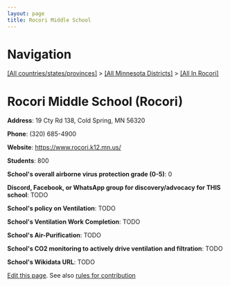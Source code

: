 ```yaml
---
layout: page
title: Rocori Middle School
---
```

# Navigation

[[All countries/states/provinces]](../../..) > [[All Minnesota Districts]](../..) > [[All In Rocori]](..)

# Rocori Middle School (Rocori)

**Address**: 19 Cty Rd 138, Cold Spring, MN 56320

**Phone**: (320) 685-4900

**Website**: <https://www.rocori.k12.mn.us/>

**Students**: 800

**School's overall airborne virus protection grade (0-5)**: 0

**Discord, Facebook, or WhatsApp group for discovery/advocacy for THIS school**: TODO

**School's policy on Ventilation**: TODO

**School's Ventilation Work Completion**: TODO

**School's Air-Purification**: TODO

**School's CO2 monitoring to actively drive ventilation and filtration**: TODO

**School's Wikidata URL**: TODO


[Edit this page](https://github.com/ventilate-schools/MN/edit/main/./Rocori/Rocori_Middle_School.md). See also [rules for contribution](../../../contribution-rules/)